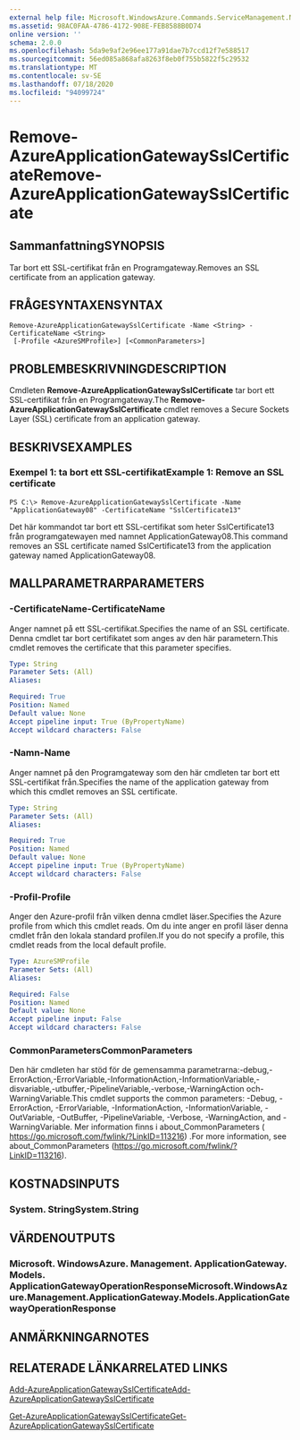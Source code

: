 ```yaml
---
external help file: Microsoft.WindowsAzure.Commands.ServiceManagement.Network.dll-Help.xml
ms.assetid: 98AC0FAA-4786-4172-908E-FEB8588B0D74
online version: ''
schema: 2.0.0
ms.openlocfilehash: 5da9e9af2e96ee177a91dae7b7ccd12f7e588517
ms.sourcegitcommit: 56ed085a868afa8263f8eb0f755b5822f5c29532
ms.translationtype: MT
ms.contentlocale: sv-SE
ms.lasthandoff: 07/18/2020
ms.locfileid: "94099724"
---
```

# <span data-ttu-id="15e36-101">Remove-AzureApplicationGatewaySslCertificate</span><span class="sxs-lookup"><span data-stu-id="15e36-101">Remove-AzureApplicationGatewaySslCertificate</span></span>

## <span data-ttu-id="15e36-102">Sammanfattning</span><span class="sxs-lookup"><span data-stu-id="15e36-102">SYNOPSIS</span></span>
<span data-ttu-id="15e36-103">Tar bort ett SSL-certifikat från en Programgateway.</span><span class="sxs-lookup"><span data-stu-id="15e36-103">Removes an SSL certificate from an application gateway.</span></span>

## <span data-ttu-id="15e36-104">FRÅGESYNTAXEN</span><span class="sxs-lookup"><span data-stu-id="15e36-104">SYNTAX</span></span>

```
Remove-AzureApplicationGatewaySslCertificate -Name <String> -CertificateName <String>
 [-Profile <AzureSMProfile>] [<CommonParameters>]
```

## <span data-ttu-id="15e36-105">PROBLEMBESKRIVNING</span><span class="sxs-lookup"><span data-stu-id="15e36-105">DESCRIPTION</span></span>
<span data-ttu-id="15e36-106">Cmdleten **Remove-AzureApplicationGatewaySslCertificate** tar bort ett SSL-certifikat från en Programgateway.</span><span class="sxs-lookup"><span data-stu-id="15e36-106">The **Remove-AzureApplicationGatewaySslCertificate** cmdlet removes a Secure Sockets Layer (SSL) certificate from an application gateway.</span></span>

## <span data-ttu-id="15e36-107">BESKRIVS</span><span class="sxs-lookup"><span data-stu-id="15e36-107">EXAMPLES</span></span>

### <span data-ttu-id="15e36-108">Exempel 1: ta bort ett SSL-certifikat</span><span class="sxs-lookup"><span data-stu-id="15e36-108">Example 1: Remove an SSL certificate</span></span>
```
PS C:\> Remove-AzureApplicationGatewaySslCertificate -Name "ApplicationGateway08" -CertificateName "SslCertificate13"
```

<span data-ttu-id="15e36-109">Det här kommandot tar bort ett SSL-certifikat som heter SslCertificate13 från programgatewayen med namnet ApplicationGateway08.</span><span class="sxs-lookup"><span data-stu-id="15e36-109">This command removes an SSL certificate named SslCertificate13 from the application gateway named ApplicationGateway08.</span></span>

## <span data-ttu-id="15e36-110">MALLPARAMETRAR</span><span class="sxs-lookup"><span data-stu-id="15e36-110">PARAMETERS</span></span>

### <span data-ttu-id="15e36-111">-CertificateName</span><span class="sxs-lookup"><span data-stu-id="15e36-111">-CertificateName</span></span>
<span data-ttu-id="15e36-112">Anger namnet på ett SSL-certifikat.</span><span class="sxs-lookup"><span data-stu-id="15e36-112">Specifies the name of an SSL certificate.</span></span>
<span data-ttu-id="15e36-113">Denna cmdlet tar bort certifikatet som anges av den här parametern.</span><span class="sxs-lookup"><span data-stu-id="15e36-113">This cmdlet removes the certificate that this parameter specifies.</span></span>

```yaml
Type: String
Parameter Sets: (All)
Aliases: 

Required: True
Position: Named
Default value: None
Accept pipeline input: True (ByPropertyName)
Accept wildcard characters: False
```

### <span data-ttu-id="15e36-114">-Namn</span><span class="sxs-lookup"><span data-stu-id="15e36-114">-Name</span></span>
<span data-ttu-id="15e36-115">Anger namnet på den Programgateway som den här cmdleten tar bort ett SSL-certifikat från.</span><span class="sxs-lookup"><span data-stu-id="15e36-115">Specifies the name of the application gateway from which this cmdlet removes an SSL certificate.</span></span>

```yaml
Type: String
Parameter Sets: (All)
Aliases: 

Required: True
Position: Named
Default value: None
Accept pipeline input: True (ByPropertyName)
Accept wildcard characters: False
```

### <span data-ttu-id="15e36-116">-Profil</span><span class="sxs-lookup"><span data-stu-id="15e36-116">-Profile</span></span>
<span data-ttu-id="15e36-117">Anger den Azure-profil från vilken denna cmdlet läser.</span><span class="sxs-lookup"><span data-stu-id="15e36-117">Specifies the Azure profile from which this cmdlet reads.</span></span>
<span data-ttu-id="15e36-118">Om du inte anger en profil läser denna cmdlet från den lokala standard profilen.</span><span class="sxs-lookup"><span data-stu-id="15e36-118">If you do not specify a profile, this cmdlet reads from the local default profile.</span></span>

```yaml
Type: AzureSMProfile
Parameter Sets: (All)
Aliases: 

Required: False
Position: Named
Default value: None
Accept pipeline input: False
Accept wildcard characters: False
```

### <span data-ttu-id="15e36-119">CommonParameters</span><span class="sxs-lookup"><span data-stu-id="15e36-119">CommonParameters</span></span>
<span data-ttu-id="15e36-120">Den här cmdleten har stöd för de gemensamma parametrarna:-debug,-ErrorAction,-ErrorVariable,-InformationAction,-InformationVariable,-disvariable,-utbuffer,-PipelineVariable,-verbose,-WarningAction och-WarningVariable.</span><span class="sxs-lookup"><span data-stu-id="15e36-120">This cmdlet supports the common parameters: -Debug, -ErrorAction, -ErrorVariable, -InformationAction, -InformationVariable, -OutVariable, -OutBuffer, -PipelineVariable, -Verbose, -WarningAction, and -WarningVariable.</span></span> <span data-ttu-id="15e36-121">Mer information finns i about_CommonParameters ( https://go.microsoft.com/fwlink/?LinkID=113216) .</span><span class="sxs-lookup"><span data-stu-id="15e36-121">For more information, see about_CommonParameters (https://go.microsoft.com/fwlink/?LinkID=113216).</span></span>

## <span data-ttu-id="15e36-122">KOSTNADS</span><span class="sxs-lookup"><span data-stu-id="15e36-122">INPUTS</span></span>

### <span data-ttu-id="15e36-123">System. String</span><span class="sxs-lookup"><span data-stu-id="15e36-123">System.String</span></span>

## <span data-ttu-id="15e36-124">VÄRDEN</span><span class="sxs-lookup"><span data-stu-id="15e36-124">OUTPUTS</span></span>

### <span data-ttu-id="15e36-125">Microsoft. WindowsAzure. Management. ApplicationGateway. Models. ApplicationGatewayOperationResponse</span><span class="sxs-lookup"><span data-stu-id="15e36-125">Microsoft.WindowsAzure.Management.ApplicationGateway.Models.ApplicationGatewayOperationResponse</span></span>

## <span data-ttu-id="15e36-126">ANMÄRKNINGAR</span><span class="sxs-lookup"><span data-stu-id="15e36-126">NOTES</span></span>

## <span data-ttu-id="15e36-127">RELATERADE LÄNKAR</span><span class="sxs-lookup"><span data-stu-id="15e36-127">RELATED LINKS</span></span>

[<span data-ttu-id="15e36-128">Add-AzureApplicationGatewaySslCertificate</span><span class="sxs-lookup"><span data-stu-id="15e36-128">Add-AzureApplicationGatewaySslCertificate</span></span>](./Add-AzureApplicationGatewaySslCertificate.md)

[<span data-ttu-id="15e36-129">Get-AzureApplicationGatewaySslCertificate</span><span class="sxs-lookup"><span data-stu-id="15e36-129">Get-AzureApplicationGatewaySslCertificate</span></span>](./Get-AzureApplicationGatewaySslCertificate.md)
